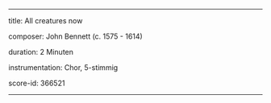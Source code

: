---

title: All creatures now

composer: John Bennett (c. 1575 - 1614)

duration: 2 Minuten

instrumentation: Chor, 5-stimmig

score-id: 366521

---